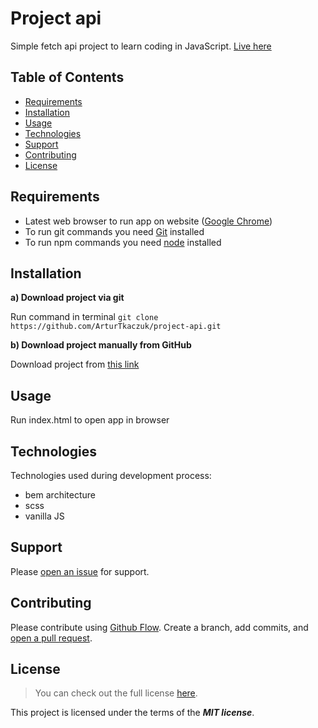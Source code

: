 # Project api

Simple fetch api project to learn coding in JavaScript. [Live here](https://project-api-at.netlify.app/)

## Table of Contents

- [Requirements](#requirements)
- [Installation](#installation)
- [Usage](#usage)
- [Technologies](#technologies)
- [Support](#support)
- [Contributing](#contributing)
- [License](#license)

## Requirements

- Latest web browser to run app on website ([Google Chrome](https://www.google.com/intl/en_en/chrome/))
- To run git commands you need [Git](https://git-scm.com/downloads) installed
- To run npm commands you need [node](https://nodejs.org/en/download/) installed

## Installation

**a) Download project via git**

Run command in terminal `git clone https://github.com/ArturTkaczuk/project-api.git`

**b) Download project manually from GitHub**

Download project from [this link](https://github.com/ArturTkaczuk/project-api/archive/refs/heads/main.zip)

## Usage

Run index.html to open app in browser

## Technologies

Technologies used during development process:

- bem architecture
- scss
- vanilla JS

## Support

Please [open an issue](https://github.com/ArturTkaczuk/project-api/issues) for support.

## Contributing

Please contribute using [Github Flow](https://guides.github.com/introduction/flow/). Create a branch, add commits, and [open a pull request](https://github.com/ArturTkaczuk/project-api/compare).

## License
>You can check out the full license [here](https://github.com/ArturTkaczuk/project-api/blob/main/LICENSE).

This project is licensed under the terms of the ***MIT license***.

